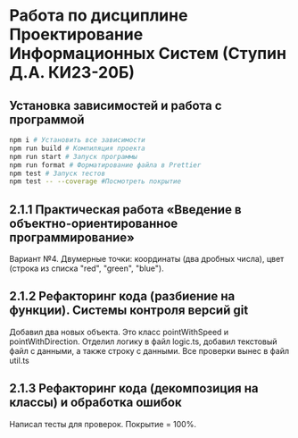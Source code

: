 # Работа по дисциплине Проектирование Информационных Систем (Ступин Д.А. КИ23-20Б)

## Установка зависимостей и работа с программой

```bash
npm i # Установить все зависимости
npm run build # Компиляция проекта
npm run start # Запуск программы
npm run format # Форматирование файла в Prettier
npm test # Запуск тестов
npm test -- --coverage #Посмотреть покрытие
```

## 2.1.1 Практическая работа «Введение в объектно-ориентированное программирование»
Вариант №4. Двумерные точки: координаты (два дробных числа), цвет (строка из списка
"red", "green", "blue").

## 2.1.2 Рефакторинг кода (разбиение на функции). Системы контроля версий git
Добавил два новых объекта. Это класс pointWithSpeed и pointWithDirection. Отделил логику в файл logic.ts, добавил текстовый файл с данными, а также строку с данными. Все проверки вынес в файл util.ts

## 2.1.3 Рефакторинг кода (декомпозиция на классы) и обработка ошибок
Написал тесты для проверок. Покрытие = 100%. 


